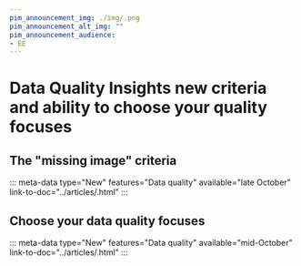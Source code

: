 ```yaml
---
pim_announcement_img: ./img/.png
pim_announcement_alt_img: ""
pim_announcement_audience:
- EE
---
```

# Data Quality Insights new criteria and ability to choose your quality focuses

## The "missing image" criteria
::: meta-data type="New" features="Data quality" available="late October" link-to-doc="../articles/.html"
:::

## Choose your data quality focuses
::: meta-data type="New" features="Data quality" available="mid-October" link-to-doc="../articles/.html"
:::
